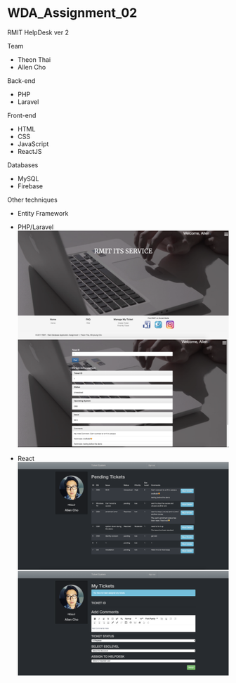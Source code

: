 # WDA_Assignment_02
RMIT HelpDesk ver 2

Team
- Theon Thai
- Allen Cho

Back-end
- PHP
- Laravel

Front-end
- HTML
- CSS
- JavaScript
- ReactJS

Databases
- MySQL
- Firebase

Other techniques
 - Entity Framework

- PHP/Laravel
![](project_images/help_main.png)
![](project_images/help_ticket.png)

- React
![](project_images/react_enquiries.png)
![](project_images/react_tech.png)
